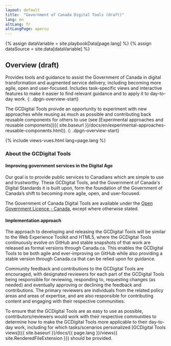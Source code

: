```yaml
---
layout: default
title:  "Government of Canada Digital Tools (draft)"
lang: en
altLang: fr
altLangPage: apercu
---
```

{% assign dataVariable = site.playbookData[page.lang] %}
{% assign dataSource = site.data[dataVariable] %}
<section class="dpgn-section-overview">

## Overview (draft)

Provides tools and guidance to assist the Government of Canada in digital transformation and augmented service delivery, including becoming more agile, open and user-focused. Includes task-specific views and interactive features to make it easier to find relevant guidance and to apply it to day-to-day work.
{: .dpgn-overview-start}

The GCDigital Tools proivde an opportunity to experiment with new approaches while reusing as much as possible and contributing back reusable components for others to use (see [Experimental approaches and reusable components]({{ site.baseurl }}/docs/en/experimental-approaches-reusable-components.html)).
{: .dpgn-overview-start}

{% include views-vues.html lang=page.lang %}

<section class="dpgn-overview-end">

### About the GCDigital Tools

<section class="dpgn-overview-end">
  
#### Improving government services in the Digital Age

Our goal is to provide public services to Canadians which are simple to use and trustworthy. These GCDigital Tools, and the Government of Canada's Digital Standards it is built upon, form the foundation of the Government of Canada’s shift to becoming more agile, open, and user-focused. 

The Government of Canada Digital Tools are available under the [Open Government Licence - Canada](https://open.canada.ca/en/open-government-licence-canada), except where otherwise stated.

</section>

<section class="dpgn-overview-end">

#### Implementation approach

The approach to developing and releasing the GCDigital Tools will be similar to the Web Experience Toolkit and HTML5, where the GCDigital Tools continuously evolve on GitHub and stable snapshots of that work are released as formal versions through Canada.ca. This enables the GCDigital Tools to be both agile and ever-improving on GitHub while also providing a stable version through Canada.ca that can be relied upon for guidance.

Community feedback and contributions to the GCDigital Tools are encouraged, with designated reviewers for each part of the GCDigital Tools being responsible for reviewing, responding to, requesting changes (as needed) and eventually approving or declining the feedback and contributions. The primary reviewers are individuals from the related policy areas and areas of expertise, and are also responsible for contributing content and engaging with their respective communities.

To ensure that the GCDigital Tools are as easy to use as possible, contributors/reviewers would work with their respective communities to determine how to make the GCDigital Tools more applicable to their day-to-day work, including for which tasks/scenarios personalized [GCDigital Tools views]({{ site.baseurl }}/docs/{{ page.lang }}/views{{ site.RenderedFileExtension }}) should be provided.

</section>
